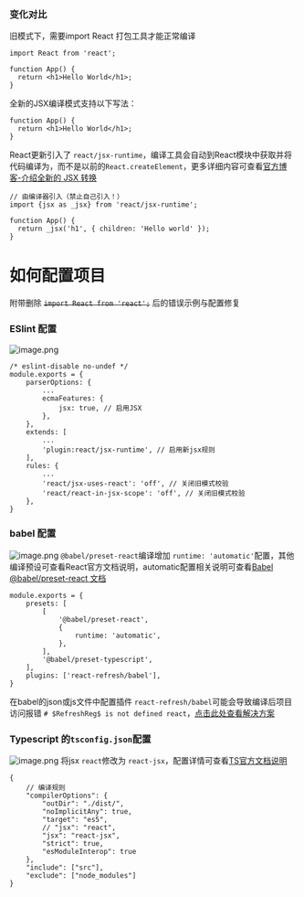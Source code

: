 ### 变化对比
旧模式下，需要import React 打包工具才能正常编译
```
import React from 'react';

function App() {
  return <h1>Hello World</h1>;
}
```
全新的JSX编译模式支持以下写法：
```
function App() {
  return <h1>Hello World</h1>;
}
```
React更新引入了 `react/jsx-runtime`，编译工具会自动到React模块中获取并将代码编译为，而不是以前的`React.createElement`，更多详细内容可查看[官方博客-介绍全新的 JSX 转换](https://zh-hans.reactjs.org/blog/2020/09/22/introducing-the-new-jsx-transform.html)
```
// 由编译器引入（禁止自己引入！）
import {jsx as _jsx} from 'react/jsx-runtime';

function App() {
  return _jsx('h1', { children: 'Hello world' });
}
```
# 如何配置项目
附带删除 ~~`import React from 'react';`~~ 后的错误示例与配置修复
### ESlint 配置

![image.png](https://p6-juejin.byteimg.com/tos-cn-i-k3u1fbpfcp/2e75d2c2efd04457857a5dd26483c53d~tplv-k3u1fbpfcp-watermark.image?)
```
/* eslint-disable no-undef */
module.exports = {
    parserOptions: {
        ...
        ecmaFeatures: {
            jsx: true, // 启用JSX
        },
    },
    extends: [
        ...
        'plugin:react/jsx-runtime', // 启用新jsx规则
    ],
    rules: {
        ...
        'react/jsx-uses-react': 'off', // 关闭旧模式校验
        'react/react-in-jsx-scope': 'off', // 关闭旧模式校验
    },
}

```
### babel 配置

![image.png](https://p1-juejin.byteimg.com/tos-cn-i-k3u1fbpfcp/98c0e7ee118c453e8ebbef7fd0ad6c93~tplv-k3u1fbpfcp-watermark.image?)
`@babel/preset-react`编译增加 `runtime: 'automatic'`配置，其他编译预设可查看React官方文档说明，automatic配置相关说明可查看[Babel @babel/preset-react 文档](https://www.babeljs.cn/docs/babel-preset-react)
```
module.exports = {
    presets: [
        [
            '@babel/preset-react',
            {
                runtime: 'automatic',
            },
        ],
        '@babel/preset-typescript',
    ],
    plugins: ['react-refresh/babel'],
}
```
在babel的json或js文件中配置插件 `react-refresh/babel`可能会导致编译后项目访问报错 `# $RefreshReg$ is not defined react`，[点击此处查看解决方案](https://juejin.cn/post/7116804139257954311) 
### Typescript 的`tsconfig.json`配置

![image.png](https://p6-juejin.byteimg.com/tos-cn-i-k3u1fbpfcp/58c4a9a70da1445e93e31592411bfcae~tplv-k3u1fbpfcp-watermark.image?)
将jsx `react`修改为 `react-jsx`，配置详情可查看[TS官方文档说明](https://www.typescriptlang.org/tsconfig#jsx)
```
{
    // 编译规则
    "compilerOptions": {
        "outDir": "./dist/",
        "noImplicitAny": true,
        "target": "es5",
        // "jsx": "react",
        "jsx": "react-jsx",
        "strict": true,
        "esModuleInterop": true
    },
    "include": ["src"],
    "exclude": ["node_modules"]
}
```

